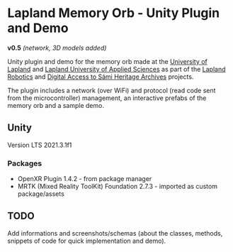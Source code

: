 # Lapland Memory Orb - Unity Plugin and Demo
**v0.5** _(network, 3D models added)_

Unity plugin and demo for the memory orb made at the [University of Lapland](https://www.ulapland.fi/EN) and [Lapland University of Applied Sciences](https://www.lapinamk.fi/en) as part of the [Lapland Robotics](https://laplandrobotics.com) and [Digital Access to Sámi Heritage Archives](https://digisamiarchives.com) projects.

The plugin includes a network (over WiFi) and protocol (read code sent from the microcontroller) management, an interactive prefabs of the memory orb and a sample demo.

## Unity
Version LTS 2021.3.1f1

### Packages
- OpenXR Plugin 1.4.2 - from package manager
- MRTK (Mixed Reality ToolKit) Foundation 2.7.3 - imported as custom package/assets

## TODO
Add informations and screenshots/schemas (about the classes, methods, snippets of code for quick implementation and demo).